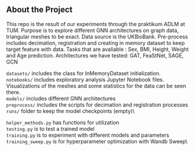 ## About the Project
This repo is the result of our experiments through the praktikum ADLM at TUM. Purpose is to explore different GNN architectures on graph data, triangular meshes to be exact. Data source is the UKBioBank.
Pre-process includes decimation, registration and creating in memory dataset to keep target feature with data.
Tasks that are avaliable : Sex, BMI, Height, Weight and Age prediction.
Architectures we have tested: GAT, FeaStNet, SAGE, GCN

`datasets/` includes the class for InMemoryDataset initialization.\
`notebooks/` includes exploratory analysis Jupyter Notebook files. Visualizations of the meshes and some statistics for the data can be seen there.\
`models/` includes different GNN architectures\
`preprocess/` includes the scripts for decimation and registration processes\
`runs/` folder to keep the model checkpoints (empty)\

`helper_methods.py` has functions for utilization\
`testing.py` is to test a trained model\
`training.py` is to experiment with different models and parameters\
`training_sweep.py` is for hyperparameter optimization with Wandb Sweep\